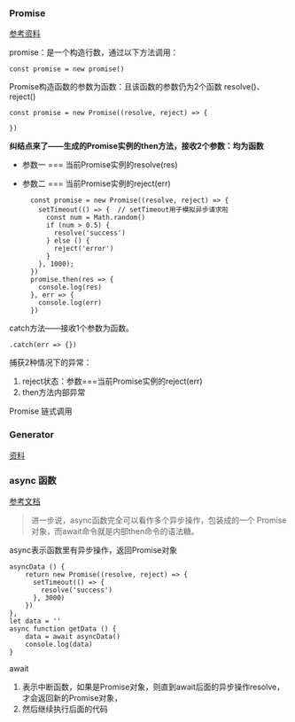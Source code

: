 ### Promise

[参考资料](https://segmentfault.com/a/1190000018769508)

promise：是一个构造行数，通过以下方法调用：

    const promise = new promise()
    
Promise构造函数的参数为函数：且该函数的参数仍为2个函数 resolve()、reject()

    const promise = new Promise((resolve, reject) => {
      
    })
    
**纠结点来了——生成的Promise实例的then方法，接收2个参数：均为函数**

* 参数一 === 当前Promise实例的resolve(res)
* 参数二 === 当前Promise实例的reject(err)

        const promise = new Promise((resolve, reject) => {
          setTimeout(() => {  // setTimeout用于模拟异步请求啦
            const num = Math.random()
            if (num > 0.5) {
              resolve('success')
            } else () {
              reject('error')
            }
          }, 1000);
        })
        promise.then(res => {
          console.log(res)
        }, err => {
          console.log(err)
        })
    
catch方法——接收1个参数为函数。

    .catch(err => {})

捕获2种情况下的异常：

1. reject状态：参数===当前Promise实例的reject(err)
2. then方法内部异常
    
Promise 链式调用




### Generator

[资料](https://segmentfault.com/a/1190000016707991)

### async 函数

[参考文档](http://es6.ruanyifeng.com/#docs/async)

> 进一步说，async函数完全可以看作多个异步操作，包装成的一个 Promise 对象，而await命令就是内部then命令的语法糖。

async表示函数里有异步操作，返回Promise对象

    asyncData () {
        return new Promise((resolve, reject) => {
          setTimeout(() => {
            resolve('success')
          }, 3000)
        })
    },
    let data = ''
    async function getData () {
        data = await asyncData()
        console.log(data)
    }

await

1. 表示中断函数，如果是Promise对象，则直到await后面的异步操作resolve，才会返回新的Promise对象，
2. 然后继续执行后面的代码
